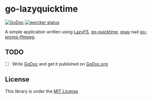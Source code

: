 # go-lazyquicktime

[![GoDoc](https://godoc.org/github.com/amarburg/go-lazyquicktime?status.svg)](https://godoc.org/github.com/amarburg/go-lazyquicktime)
[![wercker status](https://app.wercker.com/status/6ce5d6206132eb0f53d00a06d2681929/s/master "wercker status")](https://app.wercker.com/project/byKey/6ce5d6206132eb0f53d00a06d2681929)

A simple application written using [LazyFS](https://github.com/amarburg/go-lazyfs), [go-quicktime](https://github.com/amarburg/go-quicktime), [goav](https://github.com/amarburg/goav) nad [go-prores-ffmpeg](https://github.com/amarburg/go-go-prores-ffmpeg).

## TODO

- [ ] Write [GoDoc](https://blog.golang.org/godoc-documenting-go-code) and get it published on [GoDoc.org](https://godoc.org/)

## License
This library is under the [MIT License](http://opensource.org/licenses/MIT)
